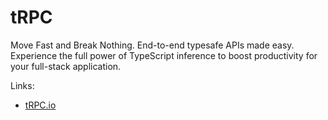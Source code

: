 # tRPC

Move Fast and Break Nothing. End-to-end typesafe APIs made easy. Experience the full power of TypeScript inference to boost productivity for your full-stack application.

Links:

- [tRPC.io](https://trpc.io)
